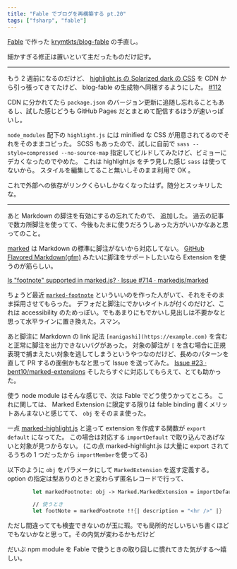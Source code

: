 ```yaml
---
title: "Fable でブログを再構築する pt.20"
tags: ["fsharp", "fable"]
---
```


[Fable](https://fable.io/) で作った [krymtkts/blog-fable](https://github.com/krymtkts/blog-fable) の手直し。

細かすぎる修正は置いといて主だったものだけ記す。

---

もう 2 週前になるのだけど、 [highlight.js の Solarized dark の CSS](https://github.com/highlightjs/highlight.js/blob/6317acd780bfe448f75393ea42d53c0149013274/src/styles/base16/solarized-dark.css) を CDN から引っ張ってきてたけど、 blog-fable の生成物へ同梱するようにした。 [#112](https://github.com/krymtkts/blog-fable/pull/112)

CDN に分かれてたら `package.json` のバージョン更新に追随し忘れることもあるし、試した感じどうも GitHub Pages だとまとめて配信するほうが速いっぽいし。

`node_modules` 配下の `highlight.js` には minified な CSS が用意されてるのでそれをそのままコピった。
SCSS もあったので、試しに自前で `sass --style=compressed --no-source-map` 指定してビルドしてみたけど、ビミョーにデカくなったのでやめた。
これは highlight.js をチラ見した感じ `sass` は使ってないから。
スタイルを編集してること無いしそのまま利用で OK 。

これで外部への依存がリンクくらいしかなくなったはず。随分とスッキリしたな。

---

あと Markdown の脚注を有効にするの忘れてたので、 追加した。
過去の記事で数カ所脚注を使ってて、今後もたまに使うだろうしあった方がいいかなあと思ってのこと。

[marked](https://github.com/markedjs/marked) は Markdown の標準に脚注がないから対応してない。
[GitHub Flavored Markdown(gfm)](https://github.github.com/gfm/) みたいに脚注をサポートしたいなら Extension を使うのが筋らしい。

[Is "footnote" supported in marked.js? · Issue #714 · markedjs/marked](https://github.com/markedjs/marked/issues/714)

ちょうど最近 [`marked-footnote`](https://github.com/bent10/marked-extensions/tree/b82985fc0c2c71287d69a9063464a740396ad5f3/packages/footnote) といういいのを作った人がいて、それをそのまま採用させてもらった。
デフォだと脚注にでかいタイトルが付くのだけど、これは accessibility のためっぽい。でもあまりにもでかいし見出しは不要かなと思って水平ラインに置き換えた。スマン。

あと脚注に Markdown の link 記法 `[nanigashi](https://example.com)` を含むと正常に脚注を出力できないバグがあった。
対象の脚注が `[` を含む場合に正規表現で捕まえたい対象を逃してしまうというやつなのだけど、長めのパターンを直して PR するの面倒かもなと思って Issue を送ってみた。 [Issue #23 · bent10/marked-extensions](https://github.com/bent10/marked-extensions/issues/23)
そしたらすぐに対応してもらえて、とても助かった。

使う node module はそんな感じで、次は Fable でどう使うかってところ。
これに関しては、 Marked Extension に限定する限りは fable binding 書くメリットあんまないと感じてて、 `obj` をそのまま使った。

一点 [marked-highlight.js](https://github.com/markedjs/marked-highlight) と違って extension を作成する関数が `export default` になってた。
この場合は対応する `importDefault` で取り込んであげないと対象が見つからない。
(この点 marked-highlight.js は大量に export されてるうちの 1 つだったから `importMember`を使ってる)

以下のように `obj` をパラメータにして `MarkedExtension` を返す定義する。
option の指定は型ありのときと変わらず匿名レコードで行って、

```fsharp
        let markedFootnote: obj -> Marked.MarkedExtension = importDefault "marked-footnote"

        // 使うとき
        let footNote = markedFootnote !!{| description = "<hr />" |}
```

ただし間違ってても検査できないのが玉に瑕。でも局所的だしいちいち書くほどでもないかなと思って。その内気が変わるかもだけど

だいぶ npm module を Fable で使うときの取り回しに慣れてきた気がする～嬉しい。
